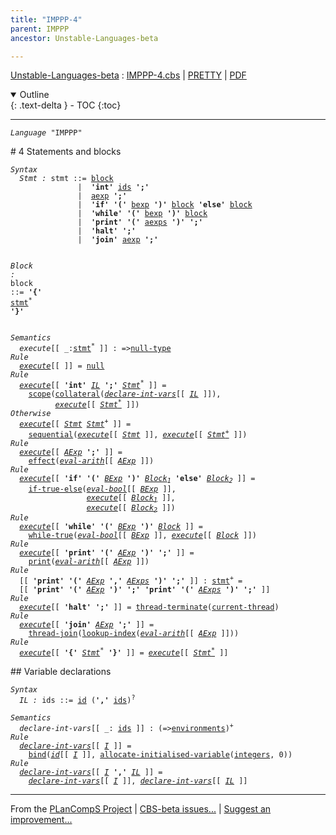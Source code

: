 ```yaml
---
title: "IMPPP-4"
parent: IMPPP
ancestor: Unstable-Languages-beta

---
```


[Unstable-Languages-beta] : [IMPPP-4.cbs] \| [PRETTY] \| [PDF]

<details open markdown="block">
  <summary>
    Outline
  </summary>
  {: .text-delta }
- TOC
{:toc}
</details>

----
<div class="highlighter-rouge"><pre class="highlight"><code><i class="keyword">Language</i> <span id="Language_IMPPP">"IMPPP"</span></code></pre></div>
# <span id="SectionNumber_4">4</span> Statements and blocks

<div class="highlighter-rouge"><pre class="highlight"><code><i class="keyword">Syntax</i>
  <i class="keyword"></i><i class="var"><i class="var"><span id="VariableStem_Stmt">Stmt</span></i> :</i> <span class="syn-name"><span id="SyntaxName_stmt">stmt</span></span> ::= <span class="syn-name"><a href="#SyntaxName_block">block</a></span>
               |  <b class="atom">'int'</b> <span class="syn-name"><a href="#SyntaxName_ids">ids</a></span> <b class="atom">';'</b>
               |  <span class="syn-name"><a href="../IMPPP-2/index.html#SyntaxName_aexp">aexp</a></span> <b class="atom">';'</b>
               |  <b class="atom">'if'</b> <b class="atom">'('</b> <span class="syn-name"><a href="../IMPPP-3/index.html#SyntaxName_bexp">bexp</a></span> <b class="atom">')'</b> <span class="syn-name"><a href="#SyntaxName_block">block</a></span> <b class="atom">'else'</b> <span class="syn-name"><a href="#SyntaxName_block">block</a></span>
               |  <b class="atom">'while'</b> <b class="atom">'('</b> <span class="syn-name"><a href="../IMPPP-3/index.html#SyntaxName_bexp">bexp</a></span> <b class="atom">')'</b> <span class="syn-name"><a href="#SyntaxName_block">block</a></span>
               |  <b class="atom">'print'</b> <b class="atom">'('</b> <span class="syn-name"><a href="../IMPPP-2/index.html#SyntaxName_aexps">aexps</a></span> <b class="atom">')'</b> <b class="atom">';'</b>
               |  <b class="atom">'halt'</b> <b class="atom">';'</b>
               |  <b class="atom">'join'</b> <span class="syn-name"><a href="../IMPPP-2/index.html#SyntaxName_aexp">aexp</a></span> <b class="atom">';'</b>

  <i class="keyword"></i><i class="var"><i class="var"><span id="VariableStem_Block">Block</span></i> :</i> <span class="syn-name"><span id="SyntaxName_block">block</span></span> ::= <b class="atom">'{'</b> <span class="syn-name"><a href="#SyntaxName_stmt">stmt</a></span><sup class="sup">*</sup> <b class="atom">'}'</b></code></pre></div>

<div class="highlighter-rouge"><pre class="highlight"><code><i class="keyword">Semantics</i>
  <i class="sem-name"><span id="SemanticsName_execute">execute</span></i>[[ _:<span class="syn-name"><a href="#SyntaxName_stmt">stmt</a></span><sup class="sup">*</sup> ]] : =><span class="name"><a href="../../../../../Funcons-beta/Values/Primitive/Null/index.html#Name_null-type">null-type</a></span>
<i class="keyword">Rule</i>
  <i class="sem-name"><a href="#SemanticsName_execute">execute</a></i>[[ ]] = <span class="name"><a href="../../../../../Funcons-beta/Values/Primitive/Null/index.html#Name_null">null</a></span>
<i class="keyword">Rule</i>
  <i class="sem-name"><a href="#SemanticsName_execute">execute</a></i>[[ <b class="atom">'int'</b> <span id="Variable162_IL"><i class="var"><a href="#VariableStem_IL">IL</a></i></span> <b class="atom">';'</b> <span id="Variable170_Stmt*"><i class="var"><a href="#VariableStem_Stmt">Stmt</a><sup class="sup">*</sup></i></span> ]] =
    <span class="name"><a href="../../../../../Funcons-beta/Computations/Normal/Binding/index.html#Name_scope">scope</a></span>(<span class="name"><a href="../../../../../Funcons-beta/Computations/Normal/Binding/index.html#Name_collateral">collateral</a></span>(<i class="sem-name"><a href="#SemanticsName_declare-int-vars">declare-int-vars</a></i>[[ <a href="#Variable162_IL"><i class="var">IL</i></a> ]]), 
          <i class="sem-name"><a href="#SemanticsName_execute">execute</a></i>[[ <a href="#Variable170_Stmt*"><i class="var">Stmt<sup class="sup">*</sup></i></a> ]])
<i class="keyword">Otherwise</i>
  <i class="sem-name"><a href="#SemanticsName_execute">execute</a></i>[[ <span id="Variable230_Stmt"><i class="var"><a href="#VariableStem_Stmt">Stmt</a></i></span> <span id="Variable236_Stmt+"><i class="var"><a href="#VariableStem_Stmt">Stmt</a><sup class="sup">+</sup></i></span> ]] =
    <span class="name"><a href="../../../../../Funcons-beta/Computations/Normal/Flowing/index.html#Name_sequential">sequential</a></span>(<i class="sem-name"><a href="#SemanticsName_execute">execute</a></i>[[ <a href="#Variable230_Stmt"><i class="var">Stmt</i></a> ]], <i class="sem-name"><a href="#SemanticsName_execute">execute</a></i>[[ <a href="#Variable236_Stmt+"><i class="var">Stmt<sup class="sup">+</sup></i></a> ]])
<i class="keyword">Rule</i>
  <i class="sem-name"><a href="#SemanticsName_execute">execute</a></i>[[ <span id="Variable287_AExp"><i class="var"><a href="../IMPPP-2/index.html#VariableStem_AExp">AExp</a></i></span> <b class="atom">';'</b> ]] = 
    <span class="name"><a href="../../../../../Funcons-beta/Computations/Normal/Flowing/index.html#Name_effect">effect</a></span>(<i class="sem-name"><a href="../IMPPP-2/index.html#SemanticsName_eval-arith">eval-arith</a></i>[[ <a href="#Variable287_AExp"><i class="var">AExp</i></a> ]])
<i class="keyword">Rule</i>
  <i class="sem-name"><a href="#SemanticsName_execute">execute</a></i>[[ <b class="atom">'if'</b> <b class="atom">'('</b> <span id="Variable330_BExp"><i class="var"><a href="../IMPPP-3/index.html#VariableStem_BExp">BExp</a></i></span> <b class="atom">')'</b> <span id="Variable338_Block1"><i class="var"><a href="#VariableStem_Block">Block</a><sub class="sub">1</sub></i></span> <b class="atom">'else'</b> <span id="Variable346_Block2"><i class="var"><a href="#VariableStem_Block">Block</a><sub class="sub">2</sub></i></span> ]] =
    <span class="name"><a href="../../../../../Funcons-beta/Computations/Normal/Flowing/index.html#Name_if-true-else">if-true-else</a></span>(<i class="sem-name"><a href="../IMPPP-3/index.html#SemanticsName_eval-bool">eval-bool</a></i>[[ <a href="#Variable330_BExp"><i class="var">BExp</i></a> ]], 
                 <i class="sem-name"><a href="#SemanticsName_execute">execute</a></i>[[ <a href="#Variable338_Block1"><i class="var">Block<sub class="sub">1</sub></i></a> ]],
                 <i class="sem-name"><a href="#SemanticsName_execute">execute</a></i>[[ <a href="#Variable346_Block2"><i class="var">Block<sub class="sub">2</sub></i></a> ]])
<i class="keyword">Rule</i>
  <i class="sem-name"><a href="#SemanticsName_execute">execute</a></i>[[ <b class="atom">'while'</b> <b class="atom">'('</b> <span id="Variable420_BExp"><i class="var"><a href="../IMPPP-3/index.html#VariableStem_BExp">BExp</a></i></span> <b class="atom">')'</b> <span id="Variable427_Block"><i class="var"><a href="#VariableStem_Block">Block</a></i></span> ]] =
    <span class="name"><a href="../../../../../Funcons-beta/Computations/Normal/Flowing/index.html#Name_while-true">while-true</a></span>(<i class="sem-name"><a href="../IMPPP-3/index.html#SemanticsName_eval-bool">eval-bool</a></i>[[ <a href="#Variable420_BExp"><i class="var">BExp</i></a> ]], <i class="sem-name"><a href="#SemanticsName_execute">execute</a></i>[[ <a href="#Variable427_Block"><i class="var">Block</i></a> ]])
<i class="keyword">Rule</i>
  <i class="sem-name"><a href="#SemanticsName_execute">execute</a></i>[[ <b class="atom">'print'</b> <b class="atom">'('</b> <span id="Variable484_AExp"><i class="var"><a href="../IMPPP-2/index.html#VariableStem_AExp">AExp</a></i></span> <b class="atom">')'</b> <b class="atom">';'</b> ]] =
    <span class="name"><a href="../../../../../Funcons-beta/Computations/Normal/Interacting/index.html#Name_print">print</a></span>(<i class="sem-name"><a href="../IMPPP-2/index.html#SemanticsName_eval-arith">eval-arith</a></i>[[ <a href="#Variable484_AExp"><i class="var">AExp</i></a> ]])
<i class="keyword">Rule</i>
  [[ <b class="atom">'print'</b> <b class="atom">'('</b> <span id="Variable531_AExp"><i class="var"><a href="../IMPPP-2/index.html#VariableStem_AExp">AExp</a></i></span> <b class="atom">','</b> <span id="Variable538_AExps"><i class="var"><a href="../IMPPP-2/index.html#VariableStem_AExps">AExps</a></i></span> <b class="atom">')'</b> <b class="atom">';'</b> ]] : <span class="syn-name"><a href="#SyntaxName_stmt">stmt</a></span><sup class="sup">+</sup> =
  [[ <b class="atom">'print'</b> <b class="atom">'('</b> <a href="#Variable531_AExp"><i class="var">AExp</i></a> <b class="atom">')'</b> <b class="atom">';'</b> <b class="atom">'print'</b> <b class="atom">'('</b> <a href="#Variable538_AExps"><i class="var">AExps</i></a> <b class="atom">')'</b> <b class="atom">';'</b> ]]
<i class="keyword">Rule</i>
  <i class="sem-name"><a href="#SemanticsName_execute">execute</a></i>[[ <b class="atom">'halt'</b> <b class="atom">';'</b> ]] = <span class="name"><a href="../../../../../Unstable-Funcons-beta/Computations/Threads/Multithreading/index.html#Name_thread-terminate">thread-terminate</a></span>(<span class="name"><a href="../../../../../Unstable-Funcons-beta/Computations/Threads/Multithreading/index.html#Name_current-thread">current-thread</a></span>)
<i class="keyword">Rule</i>
  <i class="sem-name"><a href="#SemanticsName_execute">execute</a></i>[[ <b class="atom">'join'</b> <span id="Variable631_AExp"><i class="var"><a href="../IMPPP-2/index.html#VariableStem_AExp">AExp</a></i></span> <b class="atom">';'</b> ]] =
    <span class="name"><a href="../../../../../Unstable-Funcons-beta/Computations/Threads/Multithreading/index.html#Name_thread-join">thread-join</a></span>(<span class="name"><a href="../../../../../Unstable-Funcons-beta/Computations/Normal/Indexing/index.html#Name_lookup-index">lookup-index</a></span>(<i class="sem-name"><a href="../IMPPP-2/index.html#SemanticsName_eval-arith">eval-arith</a></i>[[ <a href="#Variable631_AExp"><i class="var">AExp</i></a> ]]))
<i class="keyword">Rule</i>
  <i class="sem-name"><a href="#SemanticsName_execute">execute</a></i>[[ <b class="atom">'{'</b> <span id="Variable681_Stmt*"><i class="var"><a href="#VariableStem_Stmt">Stmt</a><sup class="sup">*</sup></i></span> <b class="atom">'}'</b> ]] = <i class="sem-name"><a href="#SemanticsName_execute">execute</a></i>[[ <a href="#Variable681_Stmt*"><i class="var">Stmt<sup class="sup">*</sup></i></a> ]]</code></pre></div>
## Variable declarations

<div class="highlighter-rouge"><pre class="highlight"><code><i class="keyword">Syntax</i>
  <i class="keyword"></i><i class="var"><i class="var"><span id="VariableStem_IL">IL</span></i> :</i> <span class="syn-name"><span id="SyntaxName_ids">ids</span></span> ::= <span class="syn-name"><a href="../IMPPP-1/index.html#SyntaxName_id">id</a></span> (<b class="atom">','</b> <span class="syn-name"><a href="#SyntaxName_ids">ids</a></span>)<sup class="sup">?</sup></code></pre></div>

<div class="highlighter-rouge"><pre class="highlight"><code><i class="keyword">Semantics</i>
  <i class="sem-name"><span id="SemanticsName_declare-int-vars">declare-int-vars</span></i>[[ _: <span class="syn-name"><a href="#SyntaxName_ids">ids</a></span> ]] : (=><span class="name"><a href="../../../../../Funcons-beta/Computations/Normal/Binding/index.html#Name_environments">environments</a></span>)<sup class="sup">+</sup>
<i class="keyword">Rule</i>
  <i class="sem-name"><a href="#SemanticsName_declare-int-vars">declare-int-vars</a></i>[[ <span id="Variable782_I"><i class="var"><a href="../IMPPP-1/index.html#VariableStem_I">I</a></i></span> ]] =
    <span class="name"><a href="../../../../../Funcons-beta/Computations/Normal/Binding/index.html#Name_bind">bind</a></span>(<i class="sem-name"><a href="../IMPPP-1/index.html#SemanticsName_id">id</a></i>[[ <a href="#Variable782_I"><i class="var">I</i></a> ]], <span class="name"><a href="../../../../../Funcons-beta/Computations/Normal/Storing/index.html#Name_allocate-initialised-variable">allocate-initialised-variable</a></span>(<span class="name"><a href="../../../../../Funcons-beta/Values/Primitive/Integers/index.html#Name_integers">integers</a></span>, 0))
<i class="keyword">Rule</i>
  <i class="sem-name"><a href="#SemanticsName_declare-int-vars">declare-int-vars</a></i>[[ <span id="Variable831_I"><i class="var"><a href="../IMPPP-1/index.html#VariableStem_I">I</a></i></span> <b class="atom">','</b> <span id="Variable838_IL"><i class="var"><a href="#VariableStem_IL">IL</a></i></span> ]] = 
    <i class="sem-name"><a href="#SemanticsName_declare-int-vars">declare-int-vars</a></i>[[ <a href="#Variable831_I"><i class="var">I</i></a> ]], <i class="sem-name"><a href="#SemanticsName_declare-int-vars">declare-int-vars</a></i>[[ <a href="#Variable838_IL"><i class="var">IL</i></a> ]]</code></pre></div>


[Funcons-beta]: /CBS-beta/docs/Funcons-beta
  "FUNCONS-BETA"
[Unstable-Funcons-beta]: /CBS-beta/docs/Unstable-Funcons-beta
  "UNSTABLE-FUNCONS-BETA"
[Languages-beta]: /CBS-beta/docs/Languages-beta
  "LANGUAGES-BETA"
[Unstable-Languages-beta]: /CBS-beta/docs/Unstable-Languages-beta
  "UNSTABLE-LANGUAGES-BETA"
[CBS-beta]: /CBS-beta
  "CBS-BETA"
[IMPPP-4.cbs]: https://github.com/plancomps/CBS-beta/blob/math/Unstable-Languages-beta/IMP-Plus-Plus/IMPPP-cbs/IMPPP/IMPPP-4/IMPPP-4.cbs
  "CBS SOURCE FILE ON GITHUB"
[PLAIN]: /CBS-beta/docs/Unstable-Languages-beta/IMP-Plus-Plus/IMPPP-cbs/IMPPP/IMPPP-4
  "CBS SOURCE WEB PAGE"
[PRETTY]: /CBS-beta/math/Unstable-Languages-beta/IMP-Plus-Plus/IMPPP-cbs/IMPPP/IMPPP-4
  "CBS-KATEX WEB PAGE"
[PDF]: /CBS-beta/math/Unstable-Languages-beta/IMP-Plus-Plus/IMPPP-cbs/IMPPP/IMPPP-4/IMPPP-4.pdf
  "CBS-LATEX PDF FILE"
[PLanCompS Project]: https://plancomps.github.io
  "PROGRAMMING LANGUAGE COMPONENTS AND SPECIFICATIONS PROJECT HOME PAGE"

____

From the [PLanCompS Project] | [CBS-beta issues...] | [Suggest an improvement...]

[CBS-beta issues...]: https://github.com/plancomps/CBS-beta/issues
   "CBS-BETA ISSUE REPORTS ON GITHUB"
 [Suggest an improvement...]: mailto:plancomps@gmail.com?Subject=CBS-beta%20-%20comment&Body=Re%3A%20CBS-beta%20specification%20at%20IMPPP/IMPPP-4/IMPPP-4.cbs%0A%0AComment/Query/Issue/Suggestion%3A%0A%0A%0ASignature%3A%0A
   "GENERATE AN EMAIL TEMPLATE"
